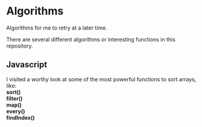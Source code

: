 # Algorithms
Algorithms for me to retry at a later time.

There are several different algorithms or interesting functions in this repository.

## Javascript

I visited a worthy look at some of the most powerful functions to sort arrays, like:
<br>
**sort()**
<br>
**filter()**
<br>
**map()**
<br>
**every()**
<br>
**findIndex()**

